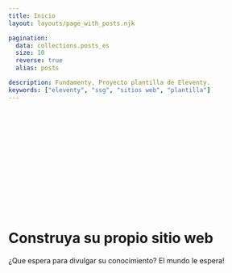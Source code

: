 ```yaml
---
title: Inicio
layout: layouts/page_with_posts.njk

pagination:
  data: collections.posts_es
  size: 10
  reverse: true
  alias: posts

description: Fundamenty, Proyecto plantilla de Eleventy.
keywords: ["eleventy", "ssg", "sitios web", "plantilla"]
---
```


<div 
    style="background-image:
           url('/images/background.jpg'); 
    height:200px;
    background-size: 100%; 
    background-position:center;">&nbsp;</div>

# Construya su propio sitio web

¿Que espera para divulgar su conocimiento? El mundo le espera!